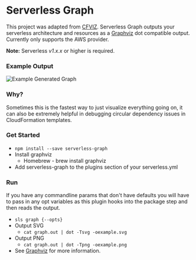 # Serverless Graph

This project was adapted from [CFVIZ](https://github.com/benbc/cloud-formation-viz/blob/master/cfviz). Serverless Graph outputs your serverless architecture and resources as a [Graphviz](http://www.graphviz.org/) dot compatible output. Currently only supports the AWS provider.

**Note:** Serverless *v1.x.x* or higher is required.

### Example Output

![Example Generated Graph](https://user-images.githubusercontent.com/1689118/27042562-5a36cd72-4f65-11e7-813f-c3bfa6326ca2.png)

### Why?

Sometimes this is the fastest way to just visualize everything going on, it can also be extremely helpful in debugging circular dependency issues in CloudFormation templates.

### Get Started
* `npm install --save serverless-graph`
* Install graphviz
  * Homebrew - brew install graphviz
* Add serverless-graph to the plugins section of your serverless.yml

### Run
If you have any commandline params that don't have defaults you will have to pass in any opt variables as this plugin hooks into the package step and then reads the output.
* `sls graph {--opts}`
* Output SVG
  * `cat graph.out | dot -Tsvg -oexample.svg`
* Output PNG
  * `cat graph.out | dot -Tpng -oexample.png`
* See [Graphviz](http://www.graphviz.org/pdf/dot.1.pdf) for more information.
